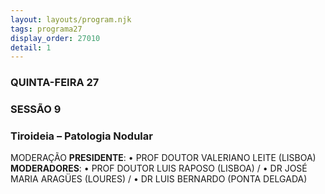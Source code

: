 ```yaml
---
layout: layouts/program.njk
tags: programa27
display_order: 27010
detail: 1
---
```

### QUINTA-FEIRA 27  
### SESSÃO 9
### Tiroideia – Patologia Nodular

MODERAÇÃO
**PRESIDENTE**: • PROF DOUTOR VALERIANO LEITE (LISBOA)
**MODERADORES**: • PROF DOUTOR LUIS RAPOSO (LISBOA) /
• DR JOSÉ MARIA ARAGÜES (LOURES) / 
• DR LUIS BERNARDO (PONTA DELGADA)